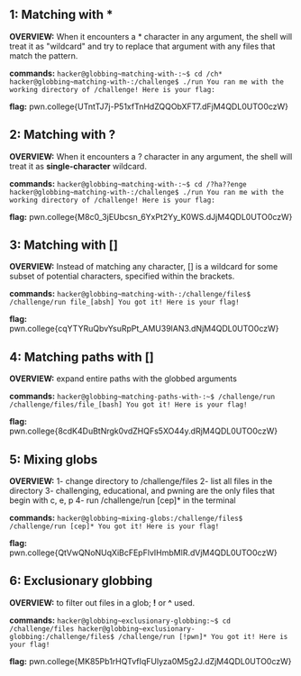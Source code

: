 ## 1: Matching with *
**OVERVIEW:** When it encounters a * character in any argument, the shell will treat it as "wildcard" and try to replace that argument with any files that match the pattern.

**commands:**
`hacker@globbing~matching-with-:~$ cd /ch*
hacker@globbing~matching-with-:/challenge$ ./run
You ran me with the working directory of /challenge! Here is your flag:`

**flag:** pwn.college{UTntTJ7j-P51xfTnHdZQQObXFT7.dFjM4QDL0UTO0czW}

## 2: Matching with ? 
**OVERVIEW:** When it encounters a ? character in any argument, the shell will treat it as **single-character** wildcard.

**commands:**
`hacker@globbing~matching-with-:~$ cd /?ha??enge
hacker@globbing~matching-with-:/challenge$ ./run
You ran me with the working directory of /challenge! Here is your flag:`

**flag:** pwn.college{M8c0_3jEUbcsn_6YxPt2Yy_K0WS.dJjM4QDL0UTO0czW}

## 3: Matching with []
**OVERVIEW:** Instead of matching any character, [] is a wildcard for some subset of potential characters, specified within the brackets.

**commands:**
`hacker@globbing~matching-with-:/challenge/files$ /challenge/run file_[absh]
You got it! Here is your flag!`

**flag:** pwn.college{cqYTYRuQbvYsuRpPt_AMU39lAN3.dNjM4QDL0UTO0czW}

## 4: Matching paths with []
**OVERVIEW:** expand entire paths with the globbed arguments

**commands:**
`hacker@globbing~matching-paths-with-:~$ /challenge/run /challenge/files/file_[bash]
You got it! Here is your flag!`

**flag:** pwn.college{8cdK4DuBtNrgk0vdZHQFs5XO44y.dRjM4QDL0UTO0czW}

## 5: Mixing globs
**OVERVIEW:** 
1- change directory to /challenge/files
2- list all files in the directory
3- challenging, educational, and pwning are the only files that begin with c, e, p 
4- run /challenge/run [cep]* in the terminal

**commands:**
`hacker@globbing~mixing-globs:/challenge/files$ /challenge/run [cep]*
You got it! Here is your flag!`

**flag:** pwn.college{QtVwQNoNUqXiBcFEpFlvIHmbMlR.dVjM4QDL0UTO0czW}

## 6: Exclusionary globbing
**OVERVIEW:** to filter out files in a glob; **!** or **^** used.

**commands:**
`hacker@globbing~exclusionary-globbing:~$ cd /challenge/files
hacker@globbing~exclusionary-globbing:/challenge/files$ /challenge/run [!pwn]*
You got it! Here is your flag!`

**flag:** pwn.college{MK85Pb1rHQTvfIqFUlyza0M5g2J.dZjM4QDL0UTO0czW}
